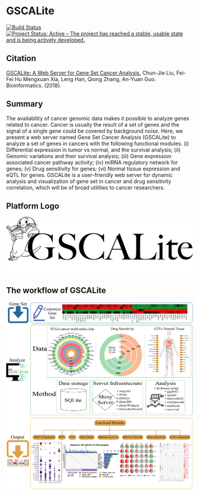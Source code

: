 # GSCALite

[![Build Status](https://travis-ci.org/GuoBioinfoLab/GSCALite.svg?branch=dev)](https://travis-ci.org/GuoBioinfoLab/GSCALite)
[![Project Status: Active – The project has reached a stable, usable state and is being actively developed.](http://www.repostatus.org/badges/latest/active.svg)](https://github.com/GuoBioinfoLab/GSCALite)

## Citation
[GSCALite: A Web Server for Gene Set Cancer Analysis.](https://academic.oup.com/bioinformatics/advance-article/doi/10.1093/bioinformatics/bty411/5001392) Chun-Jie Liu,  Fei-Fei Hu  Mengxuan Xia,  Leng Han,  Qiong Zhang,  An-Yuan Guo. Bioinformatics. (2018).

## Summary
The availability of cancer genomic data makes it possible to analyze genes related to cancer. Cancer is usually the result of a set of genes and the signal of a single gene could be covered by background noise. Here, we present a web server named Gene Set Cancer Analysis (GSCALite) to analyze a set of genes in cancers with the following functional modules. (i) Differential expression in tumor vs normal, and the survival analysis; (ii) Genomic variations and their survival analysis; (iii) Gene expression associated cancer pathway activity; (iv) miRNA regulatory network for genes; (v) Drug sensitivity for genes; (vi) Normal tissue expression and eQTL for genes. GSCALite is a user-friendly web server for dynamic analysis and visualization of gene set in cancer and drug sensitivity correlation, which will be of broad utilities to cancer researchers.

## Platform Logo
![GSCA logo](www/imgs/01.GSCA_logo_01.png)

## The workflow of GSCALite
![GSCA pipeline](www/imgs/Figure-1_Schema_of_GSCALite.png)
